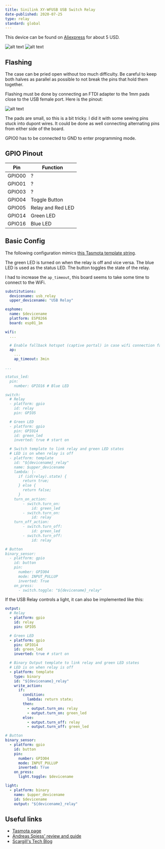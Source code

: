 ```yaml
---
title: Sinilink XY-WFUSB USB Switch Relay
date-published: 2020-07-25
type: relay
standard: global
---
```


This device can be found on [Aliexpress](https://www.aliexpress.com/wholesale?SearchText=Sinilink+XY-WFUSB)
for about 5 USD.

![alt text](Sinilink.png "Product Image")
![alt text](Sinilink_bare.png "Bare PCB")

## Flashing

The case can be pried open without too much difficulty. Be careful to keep both
halves as parallel as possible to not break the pins that hold them together.

Flashing must be done by connecting an FTDI adapter to the 1mm pads close to the
USB female port. Here is the pinout:

![alt text](wfusb_pinout.jpg "Pinout")

The pads are small, so this is a bit tricky. I did it with some sewing pins stuck
into dupont wires. It could be done as well connecting alternating pins from either
side of the board.

GPIO0 has to be connected to GND to enter programming mode.

## GPIO Pinout

| Pin    | Function                    |
| ------ | --------------------------- |
| GPIO00 | ?                           |
| GPIO01 | ?                           |
| GPIO03 | ?                           |
| GPIO04 | Toggle Button               |
| GPIO05 | Relay and Red LED           |
| GPIO14 | Green LED                   |
| GPIO16 | Blue LED                    |

## Basic Config

The following configuration mimics [this Tasmota template string](https://templates.blakadder.com/sinilink_XY-WFUSB.html).

The green LED is turned on when the relay is off and vice versa. The blue LED
is used as the status LED. The button toggles the state of the relay.

I had to increase the `ap_timeout`, this board seems to take some time to connect to the WiFi.

```yaml
substitutions:
  devicename: usb_relay
  upper_devicename: "USB Relay"

esphome:
  name: $devicename
  platform: ESP8266
  board: esp01_1m

wifi:
  ...

  # Enable fallback hotspot (captive portal) in case wifi connection fails
  ap:
    ...
    ap_timeout: 3min

...

status_led:
  pin:
    number: GPIO16 # Blue LED

switch:
  # Relay
  - platform: gpio
    id: relay
    pin: GPIO5

  # Green LED
  - platform: gpio
    pin: GPIO14
    id: green_led
    inverted: true # start on

  # Switch template to link relay and green LED states
  # LED is on when relay is off
  - platform: template
    id: "${devicename}_relay"
    name: $upper_devicename
    lambda: |-
      if (id(relay).state) {
        return true;
      } else {
        return false;
      }
    turn_on_action:
        - switch.turn_on:
            id: green_led
        - switch.turn_on:
            id: relay
    turn_off_action:
        - switch.turn_off:
            id: green_led
        - switch.turn_off:
            id: relay

# Button
binary_sensor:
  - platform: gpio
    id: button
    pin:
      number: GPIO04
      mode: INPUT_PULLUP
      inverted: True
    on_press:
      - switch.toggle: "${devicename}_relay"
```

If the USB Relay controls a light, it can also be implemented like this:

```yaml
output:
  # Relay
  - platform: gpio
    id: relay
    pin: GPIO5

  # Green LED
  - platform: gpio
    pin: GPIO14
    id: green_led
    inverted: true # start on

  # Binary Output template to link relay and green LED states
  # LED is on when relay is off
  - platform: template
    type: binary
    id: "${devicename}_relay"
    write_action:
      if:
        condition:
          lambda: return state;
        then:
          - output.turn_on: relay
          - output.turn_on: green_led
        else:
          - output.turn_off: relay
          - output.turn_off: green_led

# Button
binary_sensor:
  - platform: gpio
    id: button
    pin:
      number: GPIO04
      mode: INPUT_PULLUP
      inverted: True
    on_press:
      light.toggle: $devicename

light:
  - platform: binary
    name: $upper_devicename
    id: $devicename
    output: "${devicename}_relay"
```

## Useful links

* [Tasmota page](https://templates.blakadder.com/sinilink_XY-WFUSB.html)
* [Andreas Spiess' review and guide](https://www.youtube.com/watch?v=lrHhn2AVzSA)
* [Scargill's Tech Blog](https://tech.scargill.net/aliexpress-sinilink-wifi-usb-controller/)
